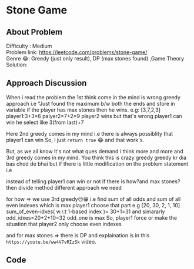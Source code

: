 <h1> Stone Game</h1>

## About Problem 
  Difficulty : Medium<br/>
  Problem link: https://leetcode.com/problems/stone-game/<br/>
  Genre 😂: Greedy (just only result), DP (max stones found) ,Game Theory<br/>
  Solution: 
   
   ## Approach Discussion
   
   When i read the problem the 1st think come in the mind is wrong greedy approach i.e
   "Just found the maximum b/w both the ends and store in variable if the player has max stones then he wins.
    e.g: [3,7,2,3] player1:3+3=6 palyer2=7+2=9
    player2 wins but that's wrong 
    player1 can win he select like 3(from last)+7
    
   Here 2nd greedy comes in my mind i.e there is always possiblity that player1 can win 
      So, i just
          ```return true```  😂
     and that work's.
     
   But, as we all know it's not what ques demand i think more and more 
   and 3rd greedy comes in my mind. You think this is crazy greedy greedy kr dia bas chod de bhai but
   if there is little modification on the problem statement i.e 
   
   instead of telling player1 can win or not if there is how?and max stones? then divide method different approach we need
   
   for how => we use 3rd greedy😒😁 i.e find sum of all odds and sum of all even indexes which is max player1 choose that part 
   e.g [20, 30, 2, 1, 10] sum_of_even-idxes( w.r.t 1-based index )= 30+1=31 and simararly odd_idxes=20+2+10=32 
   odd_one is max So, player1 force or make the situation that player2 only choose even indexes
   
   and for max stones => there is DP and explaination is in this ``` https://youtu.be/ww4V7vRIzSk ``` video.
   
   ## Code
   ```
   ```
